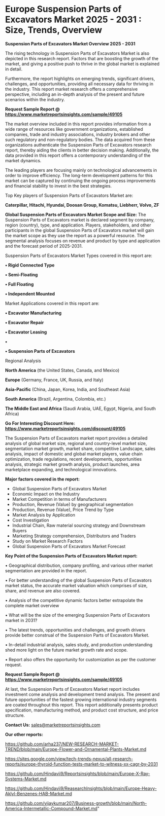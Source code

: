 # Europe Suspension Parts of Excavators Market 2025 - 2031 : Size, Trends, Overview

<Strong> Suspension Parts of Excavators Market Overview 2025 - 2031</strong>

The rising technology in Suspension Parts of Excavators Market is also depicted in this research report. Factors that are boosting the growth of the market, and giving a positive push to thrive in the global market is explained in detail.

Furthermore, the report highlights on emerging trends, significant drivers, challenges, and opportunities, providing all necessary data for thriving in the industry. This report market research offers a comprehensive perspective, including an in-depth analysis of the present and future scenarios within the industry.

<strong>Request Sample Report @ <a href=https://www.marketreportsinsights.com/sample/49105>https://www.marketreportsinsights.com/sample/49105</a></strong>

The market overview included in this report provides information from a wide range of resources like government organizations, established companies, trade and industry associations, industry brokers and other such regulatory and non-regulatory bodies. The data acquired from these organizations authenticate the Suspension Parts of Excavators research report, thereby aiding the clients in better decision making. Additionally, the data provided in this report offers a contemporary understanding of the market dynamics.

The leading players are focusing mainly on technological advancements in order to improve efficiency. The long-term development patterns for this market can be captured by continuing the ongoing process improvements and financial stability to invest in the best strategies.

Top Key players of Suspension Parts of Excavators Market are:

<strong>Caterpillar, Hitachi, Hyundai, Doosan Group, Komatsu, Liebherr, Volvo, ZF</strong>

<strong><b>Global Suspension Parts of Excavators Market Scope and Size:</b></strong>
The Suspension Parts of Excavators market is declared segment by company, region (country), type, and application. Players, stakeholders, and other participants in the global Suspension Parts of Excavators market will gain the market scope as they use the report as a powerful resource. The segmental analysis focuses on revenue and product by type and application and the forecast period of 2025-2031.

Suspension Parts of Excavators Market Types covered in this report are:

<strong>•  Rigid Connected Type

•  Semi-Floating

•  Full Floating

•  Independent Mounted</strong>

Market Applications covered in this report are:

<strong>•  Excavator Manufacturing

•  Excavator Repair

•  Excavator Leasing

•  

•  Suspension Parts of Excavators</strong> 

Regional Analysis

<strong>North America</strong> (the United States, Canada, and Mexico)

<strong>Europe</strong> (Germany, France, UK, Russia, and Italy)

<strong>Asia-Pacific</strong> (China, Japan, Korea, India, and Southeast Asia)

<strong>South America</strong> (Brazil, Argentina, Colombia, etc.)

<strong>The Middle East and Africa</strong> (Saudi Arabia, UAE, Egypt, Nigeria, and South Africa)

<strong>Go For Interesting Discount Here: <a href=https://www.marketreportsinsights.com/discount/49105>https://www.marketreportsinsights.com/discount/49105</a></strong>

The Suspension Parts of Excavators market report provides a detailed analysis of global market size, regional and country-level market size, segmentation market growth, market share, competitive Landscape, sales analysis, impact of domestic and global market players, value chain optimization, trade regulations, recent developments, opportunities analysis, strategic market growth analysis, product launches, area marketplace expanding, and technological innovations.

<strong><b>Major factors covered in the report:</b></strong>
<ul>
  <li>Global Suspension Parts of Excavators Market </li>
  <li>Economic Impact on the Industry</li>
  <li>Market Competition in terms of Manufacturers</li>
  <li>Production, Revenue (Value) by geographical segmentation</li>
  <li>Production, Revenue (Value), Price Trend by Type</li>
  <li>Market Analysis by Application</li>
  <li>Cost Investigation</li>
  <li>Industrial Chain, Raw material sourcing strategy and Downstream Buyers</li>
  <li>Marketing Strategy comprehension, Distributors and Traders</li>
  <li>Study on Market Research Factors</li>
  <li>Global Suspension Parts of Excavators Market Forecast</li>
</ul>

<strong><b>Key Point of the Suspension Parts of Excavators Market report:</b></strong>

• Geographical distribution, company profiling, and various other market segmentation are provided in the report.

• For better understanding of the global Suspension Parts of Excavators market status, the accurate market valuation which comprises of size, share, and revenue are also covered.

• Analysis of the competitive dynamic factors better extrapolate the complete market overview

• What will be the size of the emerging Suspension Parts of Excavators market in 2031?

• The latest trends, opportunities and challenges, and growth drivers provide better construal of the Suspension Parts of Excavators Market.

• In-detail industrial analysis, sales study, and production understanding shed more light on the future market growth rate and scope.

• Report also offers the opportunity for customization as per the customer request.

<strong>Request Sample Report @ <a href=https://www.marketreportsinsights.com/sample/49105>https://www.marketreportsinsights.com/sample/49105</a></strong>

At last, the Suspension Parts of Excavators Market report includes investment come analysis and development trend analysis. The present and future opportunities of the fastest growing international industry segments are coated throughout this report. This report additionally presents product specification, manufacturing method, and product cost structure, and price structure.

<strong>Contact Us:</strong>
sales@marketreportsinsights.com

<strong>Our other reports:</strong>

<a href=https://github.com/arha237/NEW-RESEARCH-MARKET-TREND/blob/main/Europe-Flower-and-Ornamental-Plants-Market.md>https://github.com/arha237/NEW-RESEARCH-MARKET-TREND/blob/main/Europe-Flower-and-Ornamental-Plants-Market.md</a>

<a href=https://sites.google.com/view/tech-trends-nexus/all-research-reports/europe-thyroid-function-tests-market-to-witness-xx-cagr-by-2031>https://sites.google.com/view/tech-trends-nexus/all-research-reports/europe-thyroid-function-tests-market-to-witness-xx-cagr-by-2031</a>

<a href=https://github.com/Hindavii9/Reportsinsights/blob/main/Europe-X-Ray-Systems-Market.md>https://github.com/Hindavii9/Reportsinsights/blob/main/Europe-X-Ray-Systems-Market.md</a>

<a href=https://github.com/Hindavii9/ReasearchInsights/blob/main/Europe-Heavy-Aklyl-Benzenes-HAB-Market.md>https://github.com/Hindavii9/ReasearchInsights/blob/main/Europe-Heavy-Aklyl-Benzenes-HAB-Market.md</a>

<a href=https://github.com/vijaykumar207/Business-growth/blob/main/North-America-Intermetallic-Compound-Market.md>https://github.com/vijaykumar207/Business-growth/blob/main/North-America-Intermetallic-Compound-Market.md</a>"
